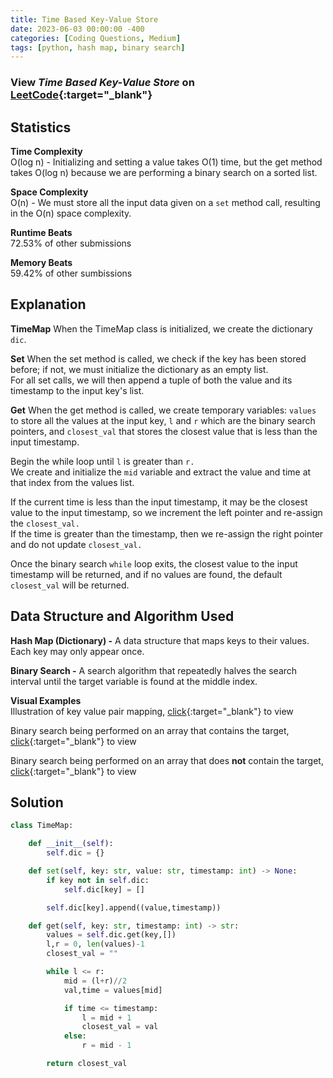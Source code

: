 ```yaml
---
title: Time Based Key-Value Store
date: 2023-06-03 00:00:00 -400
categories: [Coding Questions, Medium]
tags: [python, hash map, binary search]
---
```


### View *Time Based Key-Value Store* on [LeetCode](https://leetcode.com/problems/time-based-key-value-store/){:target="_blank"}

## Statistics  

**Time Complexity**  
O(log n) - Initializing and setting a value takes O(1) time, but the get method takes O(log n) because we are performing a binary search on a sorted list.

**Space Complexity**  
O(n) - We must store all the input data given on a `set` method call, resulting in the O(n) space complexity.

**Runtime Beats**  
72.53% of other submissions  

**Memory Beats**  
59.42% of other sumbissions  

## Explanation
**TimeMap**
When the TimeMap class is initialized, we create the dictionary `dic`.

**Set**
When the set method is called, we check if the key has been stored before; if not, we must initialize the dictionary as an empty list.  
For all set calls, we will then append a tuple of both the value and its timestamp to the input key's list.

**Get**
When the get method is called, we create temporary variables: `values` to store all the values at the input key, `l` and `r` which are the binary search pointers, and `closest_val` that stores the closest value that is less than the input timestamp.

Begin the while loop until `l` is greater than `r.`  
We create and initialize the `mid` variable and extract the value and time at that index from the values list.

If the current time is less than the input timestamp, it may be the closest value to the input timestamp, so we increment the left pointer and re-assign the `closest_val.`  
If the time is greater than the timestamp, then we re-assign the right pointer and do not update `closest_val.`

Once the binary search `while` loop exits, the closest value to the input timestamp will be returned, and if no values are found, the default `closest_val` will be returned.

## Data Structure and Algorithm Used

**Hash Map (Dictionary) -** A data structure that maps keys to their values. Each key may only appear once.

**Binary Search -** A search algorithm that repeatedly halves the search interval until the target variable is found at the middle index.  

**Visual Examples**  
Illustration of key value pair mapping, [click](https://www.learnbyexample.org/wp-content/uploads/python/Dictionary-Key-Value-Pairs-Illustration.png){:target="_blank"} to view  

Binary search being performed on an array that contains the target, [click](https://ds1-iiith.vlabs.ac.in/exp/unsorted-arrays/binary-search/images/binary_search_stepwise.png){:target="_blank"} to view   

Binary search being performed on an array that does **not** contain the target, [click](https://storage.googleapis.com/algodailyrandomassets/tutorials-optimized/binarySearch1.png){:target="_blank"} to view

## Solution  

```python
class TimeMap:

    def __init__(self):
        self.dic = {}

    def set(self, key: str, value: str, timestamp: int) -> None:
        if key not in self.dic:
            self.dic[key] = []

        self.dic[key].append((value,timestamp))

    def get(self, key: str, timestamp: int) -> str:
        values = self.dic.get(key,[])
        l,r = 0, len(values)-1
        closest_val = ""

        while l <= r:
            mid = (l+r)//2
            val,time = values[mid]

            if time <= timestamp: 
                l = mid + 1
                closest_val = val
            else:
                r = mid - 1

        return closest_val
```